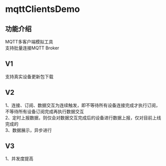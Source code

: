 # mqttClientsDemo  

## 功能介绍  
MQTT多客户端模拟工具  
支持批量连接MQTT Broker  
## V1 
支持真实设备更新包下载  

## V2  
1、连接、订阅、数据交互为连续触发，即不等待所有设备连接完成才执行订阅，不等待所有设备订阅完成再执行数据交互  
2、定时上报数据，则仅会对数据交互完成后的设备进行数据上报，仅对目前上线完成的  
3、数据展示，异步进行  

## V3  
1、并发度提高 